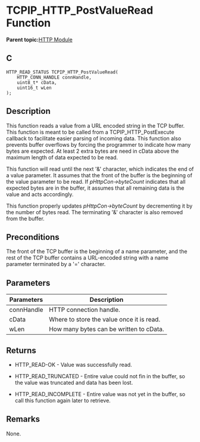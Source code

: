 # TCPIP\_HTTP\_PostValueRead Function

**Parent topic:**[HTTP Module](GUID-25A4CF50-2F8F-47E7-A90C-ABFA52814459.md)

## C

```
HTTP_READ_STATUS TCPIP_HTTP_PostValueRead(
    HTTP_CONN_HANDLE connHandle, 
    uint8_t* cData, 
    uint16_t wLen
);
```

## Description

This function reads a value from a URL encoded string in the TCP buffer. This function is meant to be called from a TCPIP\_HTTP\_PostExecute callback to facilitate easier parsing of incoming data. This function also prevents buffer overflows by forcing the programmer to indicate how many bytes are expected. At least 2 extra bytes are need in cData above the maximum length of data expected to be read.

This function will read until the next '&' character, which indicates the end of a value parameter. It assumes that the front of the buffer is the beginning of the value parameter to be read. If *pHttpCon-\>byteCount* indicates that all expected bytes are in the buffer, it assumes that all remaining data is the value and acts accordingly.

This function properly updates *pHttpCon-\>byteCount* by decrementing it by the number of bytes read. The terminating '&' character is also removed from the buffer.

## Preconditions

The front of the TCP buffer is the beginning of a name parameter, and the rest of the TCP buffer contains a URL-encoded string with a name parameter terminated by a '=' character.

## Parameters

|Parameters|Description|
|----------|-----------|
|connHandle|HTTP connection handle.|
|cData|Where to store the value once it is read.|
|wLen|How many bytes can be written to cData.|

## Returns

-   HTTP\_READ-OK - Value was successfully read.

-   HTTP\_READ\_TRUNCATED - Entire value could not fin in the buffer, so the value was truncated and data has been lost.

-   HTTP\_READ\_INCOMPLETE - Entire value was not yet in the buffer, so call this function again later to retrieve.


## Remarks

None.


